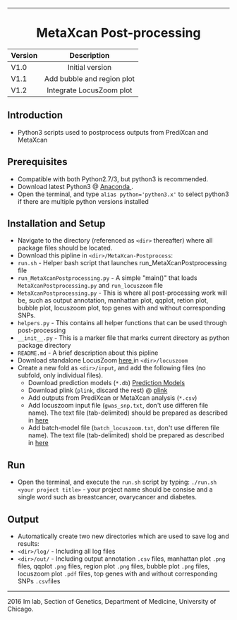 --------------------------------------------------------------------------------

<h1 style="text-align: center;" markdown="1"> MetaXcan Post-processing </h1>

| Version | Description     |
| --------|:---------------:|
| V1.0    | Initial version |
| V1.1    | Add bubble and region plot |
| V1.2    | Integrate LocusZoom plot |

## Introduction 
+ Python3 scripts used to postprocess outputs from PrediXcan and MetaXcan

## Prerequisites
+ Compatible with both Python2.7/3, but python3 is recommended.    
+ Download latest Python3 @ <a href="https://www.continuum.io/downloads"> Anaconda </a>. 
+ Open the terminal, and type `alias python='python3.x'` to select python3 if there are multiple python versions installed     

## Installation and Setup 
+ Navigate to the directory (referenced as `<dir>` thereafter) where all package files should be located. 
+ Download this pipline in `<dir>/MetaXcan-Postprocess`:  
 + `run.sh` - Helper bash script that launches run_MetaXcanPostprocessing file 
 + `run_MetaXcanPostprocessing.py` - A simple "main()" that loads `MetaXcanPostprocessing.py` and `run_locuszoom` file
 + `MetaXcanPostprocessing.py` - This is where all post-processing work will be, such as output annotation, manhattan plot, qqplot, retion plot, bubble plot, locuszoom plot, top genes with and without corresponding SNPs.   
 + `helpers.py` - This contains all helper functions that can be used through post-processing   
 + `__init__.py` - This is a marker file that marks current directory as python package directory 
 + `README.md` - A brief description about this pipline 
+ Download standalone LocusZoom <a href = "http://genome.sph.umich.edu/wiki/LocusZoom_Standalone"> here </a> in `<dir>/locuszoom`
+ Create a new fold as `<dir>/input`, and add the following files (no subfold, only individual files). 
  + Download prediction models (`*.db`) <a href = "http://hakyimlab.org/predictdb/"> Prediction Models </a>
  + Download plink (`plink`, discard the rest) @ <a href = "http://pngu.mgh.harvard.edu/~purcell/plink/"> plink </a> 
  + Add outputs from PrediXcan or MetaXcan analysis (`*.csv`) 
  + Add locuszoom input file (`gwas_snp.txt`, don't use differen file name). The text file (tab-delimited) should be prepared as described in <a href = "http://genome.sph.umich.edu/wiki/LocusZoom_Standalone"> here </a>
  + Add batch-model file (`batch_locuszoom.txt`, don't use differen file name). The text file (tab-delimited) shold be prepared as described in <a href = "http://genome.sph.umich.edu/wiki/LocusZoom_Standalone"> here </a> 


## Run 
+ Open the terminal, and execute the `run.sh` script by typing:
 ```./run.sh <your project title>``` - your project name should be consise and a single word such as breastcancer, ovarycancer and diabetes. 

## Output 
+ Automatically create two new directories which are used to save log and results: 
 + `<dir>/log/` - Including all log files 
 + `<dir>/out/` - Including output annotation `.csv` files, manhattan plot `.png` files, qqplot `.png` files, region plot `.png` files, bubble plot `.png` files, locuszoom plot `.pdf` files, top genes with and without corresponding SNPs `.csv`files


--------------------------------------------------------------------------------

2016 Im lab, Section of Genetics, Department of Medicine, University of Chicago. 
